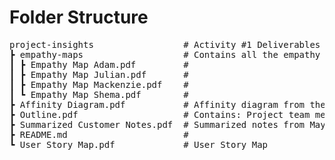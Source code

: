 # Folder Structure
<pre>
project-insights                 # Activity #1 Deliverables
┣ empathy-maps                   # Contains all the empathy maps created by each group member  
┃ ┣ Empathy Map Adam.pdf         #
┃ ┣ Empathy Map Julian.pdf       #
┃ ┣ Empathy Map Mackenzie.pdf    #
┃ ┗ Empathy Map Shema.pdf        #
┣ Affinity Diagram.pdf           # Affinity diagram from the affinity diagramming group activity we did  
┣ Outline.pdf                    # Contains: Project team members, project background, northstar & carryover customer, and project assumptions and constraints 
┣ Summarized Customer Notes.pdf  # Summarized notes from May 16th meeting with customers
┣ README.md                      #
┗ User Story Map.pdf             # User Story Map 
</pre>
